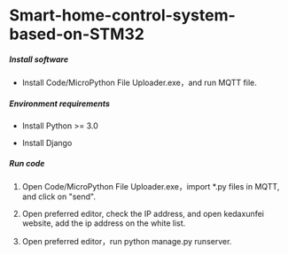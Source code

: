 # Smart-home-control-system-based-on-STM32

##### Install software
 - Install Code/MicroPython File Uploader.exe，and run MQTT file.

##### Environment requirements

- Install Python >= 3.0

- Install Django

##### Run code

1. Open Code/MicroPython File Uploader.exe，import *.py files in MQTT, and click on "send".

2. Open preferred editor, check the IP address, and open kedaxunfei website, add the ip address on the white list.

3. Open preferred editor，run python manage.py runserver.
